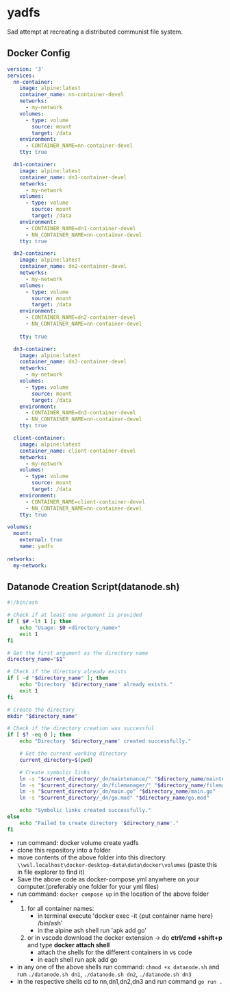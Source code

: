 # yadfs
Sad attempt at recreating a distributed communist file system.


## Docker Config
```yml
version: '3'
services:
  nn-container:
    image: alpine:latest
    container_name: nn-container-devel
    networks:
      - my-network
    volumes:
      - type: volume
        source: mount
        target: /data
    environment:
      - CONTAINER_NAME=nn-container-devel
    tty: true

  dn1-container:
    image: alpine:latest
    container_name: dn1-container-devel
    networks:
      - my-network
    volumes:
      - type: volume
        source: mount
        target: /data
    environment:
      - CONTAINER_NAME=dn1-container-devel
      - NN_CONTAINER_NAME=nn-container-devel
    tty: true

  dn2-container:
    image: alpine:latest
    container_name: dn2-container-devel
    networks:
      - my-network
    volumes:
      - type: volume
        source: mount
        target: /data
    environment:
      - CONTAINER_NAME=dn2-container-devel
      - NN_CONTAINER_NAME=nn-container-devel
      
    tty: true

  dn3-container:
    image: alpine:latest
    container_name: dn3-container-devel
    networks:
      - my-network
    volumes:
      - type: volume
        source: mount
        target: /data
    environment:
      - CONTAINER_NAME=dn3-container-devel
      - NN_CONTAINER_NAME=nn-container-devel
    tty: true

  client-container:
    image: alpine:latest
    container_name: client-container-devel
    networks:
      - my-network
    volumes:
      - type: volume
        source: mount
        target: /data
    environment:
      - CONTAINER_NAME=client-container-devel
      - NN_CONTAINER_NAME=nn-container-devel
    tty: true

volumes:
  mount:
    external: true
    name: yadfs
  
networks:
  my-network:
```

## Datanode Creation Script(datanode.sh)
```sh
#!/bin/ash

# Check if at least one argument is provided
if [ $# -lt 1 ]; then
    echo "Usage: $0 <directory_name>"
    exit 1
fi

# Get the first argument as the directory name
directory_name="$1"

# Check if the directory already exists
if [ -d "$directory_name" ]; then
    echo "Directory '$directory_name' already exists."
    exit 1
fi

# Create the directory
mkdir "$directory_name"

# Check if the directory creation was successful
if [ $? -eq 0 ]; then
    echo "Directory '$directory_name' created successfully."

    # Get the current working directory
    current_directory=$(pwd)

    # Create symbolic links
    ln -s "$current_directory/_dn/maintenance/" "$directory_name/maintenance"
    ln -s "$current_directory/_dn/filemanager/" "$directory_name/filemanager"
    ln -s "$current_directory/_dn/main.go" "$directory_name/main.go"
    ln -s "$current_directory/_dn/go.mod" "$directory_name/go.mod"

    echo "Symbolic links created successfully."
else
    echo "Failed to create directory '$directory_name'."
fi
```

- run command: docker volume create yadfs
- clone this repository into a folder
- move contents of the above folder into this directory  `\\wsl.localhost\docker-desktop-data\data\docker\volumes` (paste this in file explorer to find it)
- Save the above code as docker-compose.yml anywhere on your computer.(preferably one folder for your yml files)
- run command: `docker compose up` in the location of the above folder
-
  1. for all container names:
     - in terminal execute 'docker exec -it {put container name here} /bin/ash'
     - in the alpine ash shell run 'apk add go'
  2. or in vscode download the docker extension -> do **ctrl/cmd +shift+p** and type **docker attach shell**
      - attach the shells for the different containers in vs code
      - in each shell run apk add go
- in any one of the above shells run command: `chmod +x datanode.sh` and run `./datanode.sh dn1`, `./datanode.sh dn2`, `./datanode.sh dn3`
- in the respective shells cd to nn,dn1,dn2,dn3 and run command `go run .`
